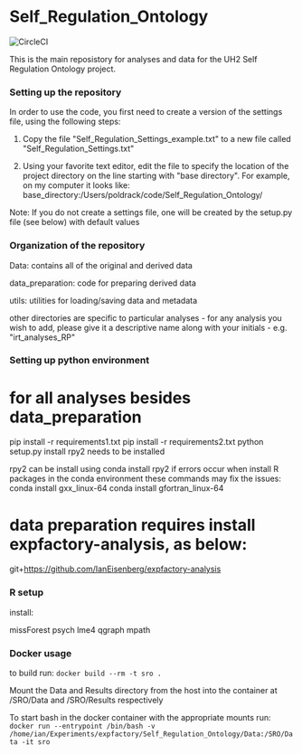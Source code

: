 # Self_Regulation_Ontology
![CircleCI](https://circleci.com/gh/poldrack/Self_Regulation_Ontology.svg?style=svg&circle-token=c2c503d9ef106e45769fa00ca689b3b10d882c9d)

This is the main reposistory for analyses and data for the UH2 Self Regulation Ontology project.

### Setting up the repository

In order to use the code, you first need to create a version of the settings file, using the following steps:

1. Copy the file "Self_Regulation_Settings_example.txt" to a new file called "Self_Regulation_Settings.txt"

2. Using your favorite text editor, edit the file to specify the location of the project directory on the line 
starting with "base directory".  For example, on my computer it looks like:
base_directory:/Users/poldrack/code/Self_Regulation_Ontology/

Note: If you do not create a settings file, one will be created by the setup.py file (see below) with default values

### Organization of the repository

Data: contains all of the original and derived data

data_preparation: code for preparing derived data

utils: utilities for loading/saving data and metadata

other directories are specific to particular analyses - for any analysis you wish to add, please give it a descriptive name along with your initials - e.g. "irt_analyses_RP"


### Setting up python environment

# for all analyses besides data_preparation
pip install -r requirements1.txt
pip install -r requirements2.txt
python setup.py install
rpy2 needs to be installed

rpy2 can be install using conda install rpy2
if errors occur when install R packages in the conda environment these commands may fix the issues:
conda install gxx_linux-64
conda install gfortran_linux-64

# data preparation requires install expfactory-analysis, as below:
git+https://github.com/IanEisenberg/expfactory-analysis

### R setup
install:

missForest
psych
lme4
qgraph
mpath

### Docker usage

to build run:
`docker build --rm -t sro .`

Mount the Data and Results directory from the host into the container at /SRO/Data and /SRO/Results respectively

To start bash in the docker container with the appropriate mounts run:
`docker run --entrypoint /bin/bash -v /home/ian/Experiments/expfactory/Self_Regulation_Ontology/Data:/SRO/Data -it sro`
